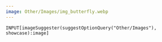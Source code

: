 ```yaml
---
image: Other/Images/img_butterfly.webp
---
```


```meta-bind
INPUT[imageSuggester(suggestOptionQuery("Other/Images"), showcase):image]
```